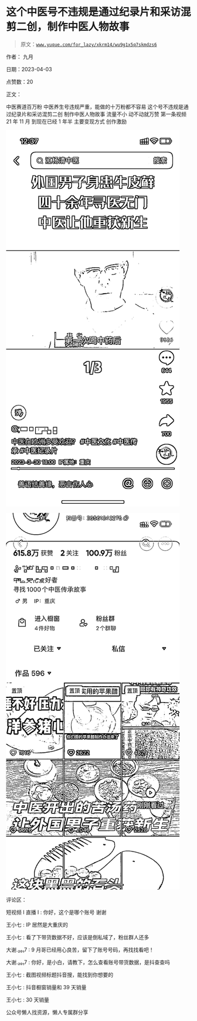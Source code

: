 # 这个中医号不违规是通过纪录片和采访混剪二创，制作中医人物故事

> 原文：[`www.yuque.com/for_lazy/xkrm14/wu9g1x5q7skmdzs6`](https://www.yuque.com/for_lazy/xkrm14/wu9g1x5q7skmdzs6)

作者： 九月

日期：2023-04-03

点赞数：20

正文：

中医赛道百万粉 中医养生号违规严重，能做的十万粉都不容易 这个号不违规是通过纪录片和采访混剪二创 制作中医人物故事 流量不小 动不动就万赞 第一条视频 21 年 11 月 到现在已经 1 年半 主要变现方式 创作激励

![](img/634afcab814ab54886cce86996429542.png)

![](img/451d4f037434fa6f0d0b6b13e682aeb1.png)

评论区：

短视频 I 直播 I : 你好，这个是哪个账号 谢谢

王小七 : IP 居然是大重庆的

王小七 : 看了下带货数据不好，应该是倒私域了，粉丝群人还多

大谢.₂₀₁7 : 9 月哥已经用心良苦，留下了账号号码，再找找看吧！

大谢.₂₀₁7 : 你好，是小白，请教下，怎么查看账号带货数据，是抖查查吗

王小七 : 截图视频标题抖音搜，能找到你想要的

王小七 : 抖音橱窗销量和 39 天销量

王小七 : 30 天销量

公众号懒人找资源，懒人专属群分享

